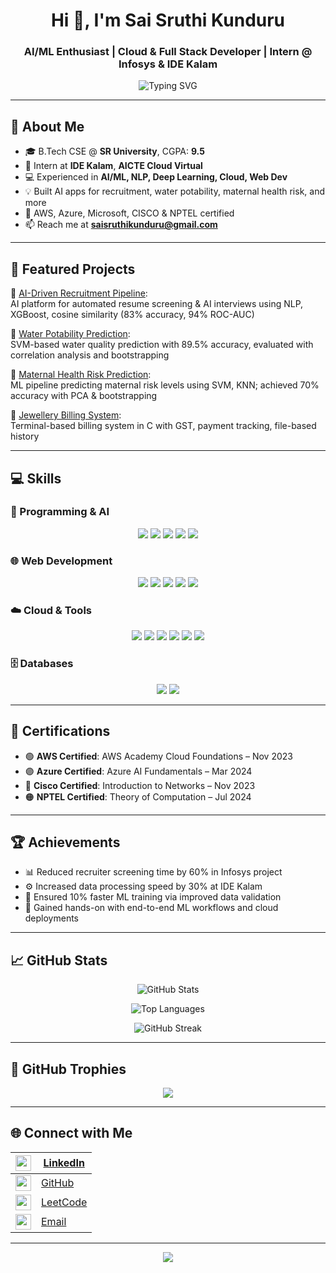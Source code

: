 <h1 align="center">Hi 👋, I'm Sai Sruthi Kunduru</h1>
<h3 align="center">AI/ML Enthusiast | Cloud & Full Stack Developer | Intern @ Infosys & IDE Kalam</h3>

<p align="center">
  <img src="https://readme-typing-svg.demolab.com?font=Fira+Code&size=22&pause=1000&center=true&vCenter=true&width=435&lines=B.Tech+CS+Student+@+SR+University;AI+%26+ML+Explorer;Full+Stack+Developer;Cloud+Intern+@+AICTE;Passionate+Tech+Learner" alt="Typing SVG" />
</p>

---

## 🌟 About Me

- 🎓 B.Tech CSE @ **SR University**, CGPA: **9.5**
- 🔭 Intern at  **IDE Kalam**, **AICTE Cloud Virtual**
- 💻 Experienced in **AI/ML, NLP, Deep Learning, Cloud, Web Dev**
- 💡 Built AI apps for recruitment, water potability, maternal health risk, and more
- 📜 AWS, Azure, Microsoft, CISCO & NPTEL certified
- 📫 Reach me at **saisruthikunduru@gmail.com**

---

## 💼 Featured Projects

🔹 [AI-Driven Recruitment Pipeline](https://github.com/saisruthikunduru/-AI-Driven-Recruitment-Pipeline):  
AI platform for automated resume screening & AI interviews using NLP, XGBoost, cosine similarity (83% accuracy, 94% ROC-AUC)

🔹 [Water Potability Prediction](https://github.com/saisruthikunduru/PREDICTION-OF-WATER-PORTABILITY):  
SVM-based water quality prediction with 89.5% accuracy, evaluated with correlation analysis and bootstrapping

🔹 [Maternal Health Risk Prediction](https://github.com/saisruthikunduru/Maternal-Health-Risk-Prediction):  
ML pipeline predicting maternal risk levels using SVM, KNN; achieved 70% accuracy with PCA & bootstrapping

🔹 [Jewellery Billing System](https://github.com/saisruthikunduru/Jewellery-Billing-System):  
Terminal-based billing system in C with GST, payment tracking, file-based history

---

## 💻 Skills

### 🧠 Programming & AI

<p align="center">
  <img src="https://img.shields.io/badge/C-00599C?style=for-the-badge&logo=c&logoColor=white"/>
  <img src="https://img.shields.io/badge/Python-FFD43B?style=for-the-badge&logo=python&logoColor=blue"/>
  <img src="https://img.shields.io/badge/Java-ED8B00?style=for-the-badge&logo=java&logoColor=white"/>
  <img src="https://img.shields.io/badge/TensorFlow-FF6F00?style=for-the-badge&logo=tensorflow&logoColor=white"/>
  <img src="https://img.shields.io/badge/OpenCV-5C3EE8?style=for-the-badge&logo=opencv&logoColor=white"/>
</p>

### 🌐 Web Development

<p align="center">
  <img src="https://img.shields.io/badge/HTML-E34F26?style=for-the-badge&logo=html5&logoColor=white"/>
  <img src="https://img.shields.io/badge/CSS-1572B6?style=for-the-badge&logo=css3&logoColor=white"/>
  <img src="https://img.shields.io/badge/JavaScript-F7DF1E?style=for-the-badge&logo=javascript&logoColor=black"/>
  <img src="https://img.shields.io/badge/Bootstrap-7952B3?style=for-the-badge&logo=bootstrap&logoColor=white"/>
  <img src="https://img.shields.io/badge/PHP-777BB4?style=for-the-badge&logo=php&logoColor=white"/>
</p>

### ☁️ Cloud & Tools

<p align="center">
  <img src="https://img.shields.io/badge/AWS-232F3E?style=for-the-badge&logo=amazonaws&logoColor=white"/>
  <img src="https://img.shields.io/badge/Azure-0078D4?style=for-the-badge&logo=microsoftazure&logoColor=white"/>
  <img src="https://img.shields.io/badge/Google Colab-F9AB00?style=for-the-badge&logo=googlecolab&logoColor=black"/>
  <img src="https://img.shields.io/badge/Flask-000000?style=for-the-badge&logo=flask&logoColor=white"/>
  <img src="https://img.shields.io/badge/Streamlit-FF4B4B?style=for-the-badge&logo=streamlit&logoColor=white"/>
  <img src="https://img.shields.io/badge/Git-F05032?style=for-the-badge&logo=git&logoColor=white"/>
</p>

### 🗄️ Databases

<p align="center">
  <img src="https://img.shields.io/badge/MySQL-4479A1?style=for-the-badge&logo=mysql&logoColor=white"/>
  <img src="https://img.shields.io/badge/SQL-CC2927?style=for-the-badge&logo=sqlite&logoColor=white"/>
</p>

---

## 📜 Certifications

- 🟢 **AWS Certified**: AWS Academy Cloud Foundations – Nov 2023  
- 🟣 **Azure Certified**: Azure AI Fundamentals – Mar 2024  
- 🔵 **Cisco Certified**: Introduction to Networks – Nov 2023  
- 🟠 **NPTEL Certified**: Theory of Computation – Jul 2024  

---

## 🏆 Achievements

- 📊 Reduced recruiter screening time by 60% in Infosys project  
- ⚙️ Increased data processing speed by 30% at IDE Kalam  
- 🧪 Ensured 10% faster ML training via improved data validation  
- 🧠 Gained hands-on with end-to-end ML workflows and cloud deployments

---

## 📈 GitHub Stats

<p align="center">
  <img src="https://github-readme-stats.vercel.app/api?username=saisruthikunduru&show_icons=true&theme=tokyonight&hide_border=false&count_private=true&include_all_commits=true" alt="GitHub Stats" />
</p>

<p align="center">
  <img src="https://github-readme-stats.vercel.app/api/top-langs/?username=saisruthikunduru&layout=compact&theme=tokyonight&langs_count=10&hide_border=false" alt="Top Languages" />
</p>

<p align="center">
  <img src="https://github-readme-streak-stats.herokuapp.com?user=saisruthikunduru&theme=tokyonight&hide_border=false" alt="GitHub Streak" />
</p>

---

## 🏅 GitHub Trophies

<p align="center">
  <img src="https://github-profile-trophy.vercel.app/?username=saisruthikunduru&theme=tokyonight&row=1&margin-w=15&margin-h=15" />
</p>

---

## 🌐 Connect with Me

| <img src="https://cdn-icons-png.flaticon.com/512/174/174857.png" width="25"/>                       | [LinkedIn](https://www.linkedin.com/in/sai-sruthi-kunduru-53b884288/) |
| --------------------------------------------------------------------------------------------------- | --------------------------------------------------------------------- |
| <img src="https://github.githubassets.com/images/modules/logos_page/GitHub-Mark.png" width="25"/>   | [GitHub](https://github.com/saisruthikunduru)                         |
| <img src="https://upload.wikimedia.org/wikipedia/commons/1/19/LeetCode_logo_black.png" width="25"/> | [LeetCode](https://leetcode.com/kundurusaisruthi/)                    |
| <img src="https://cdn-icons-png.flaticon.com/512/561/561127.png" width="25"/>                       | [Email](mailto:saisruthikunduru@gmail.com)                            |

---

<p align="center">
  <img src="https://komarev.com/ghpvc/?username=saisruthikunduru&label=Profile%20views&color=0e75b6&style=flat" />
</p>
